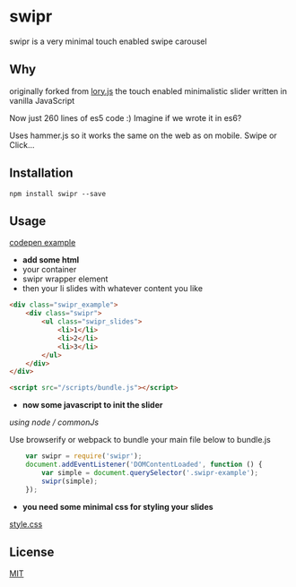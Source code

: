 # swipr

swipr is a very minimal touch enabled swipe carousel

## Why

originally forked from [lory.js](http://meandmax.github.io/lory/) the touch enabled minimalistic slider written in vanilla JavaScript

Now just 260 lines of es5 code :) Imagine if we wrote it in es6?

Uses hammer.js so it works the same on the web as on mobile. Swipe or Click...

## Installation

`npm install swipr --save`

## Usage

[codepen example](http://codepen.io/StevenIseki/pen/uilcC)

- <b>add some html</b>
- your container
- swipr wrapper element
- then your li slides with whatever content you like

```html
<div class="swipr_example">
    <div class="swipr">
        <ul class="swipr_slides">
            <li>1</li>
            <li>2</li>
            <li>3</li>
        </ul>
    </div>
</div>

<script src="/scripts/bundle.js"></script>
```

- <b>now some javascript to init the slider</b>

<i>using node / commonJs</i>

Use browserify or webpack to bundle your main file below to bundle.js

```javascript
    var swipr = require('swipr');
    document.addEventListener('DOMContentLoaded', function () {
        var simple = document.querySelector('.swipr-example');
        swipr(simple);
    });
```

- <b>you need some minimal css for styling your slides</b>

[style.css](https://raw.githubusercontent.com/isekivacenz/swipr/master/example/styles.css)

## License

[MIT](http://isekivacenz.mit-license.org/)
